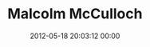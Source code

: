 ---
title: "Malcolm McCulloch"
date: 2012-05-18 20:03:12 00:00
permalink: /malcolmmcc
twitter: ""
likes: [105,158,279,278,516,545]
id: 386
gravatar: "http://www.gravatar.com/avatar/42e04b294febbf346e3c703f34c0b979"
---